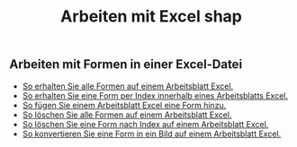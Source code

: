 ﻿---
title: Arbeiten mit Excel shap
second_title: Aspose.Cells Cloud Documen
linktitle: Form
type: docs
url: /de/shapes/
aliases: [/working-with-shapes/,/working-with-images/]
keywords: Working with shape on an Excel workshee
description: So arbeiten Sie mit Formen auf einem Arbeitsblatt Excel. SDK unterstützt verschiedene Entwicklungssprachen. Dazu gehören Android, C#, Go, Java, NodeJS, Perl, PHP, Python, Ruby und Swift
weight: 100
kwords: Excel, Office Cloud, REST API, Tabellenkalkulation, PDF, CSV, Json, Markdown, Arbeiten mit Formen auf einem Excel-Arbeitsblatt
---
## Arbeiten mit Formen in einer Excel-Datei

- [So erhalten Sie alle Formen auf einem Arbeitsblatt Excel.](/cells/de/shapes/get-all/)
- [So erhalten Sie eine Form per Index innerhalb eines Arbeitsblatts Excel.](/cells/de/shapes/get/)
- [So fügen Sie einem Arbeitsblatt Excel eine Form hinzu.](/cells/de/shapes/add/)
- [So löschen Sie alle Formen auf einem Arbeitsblatt Excel.](/cells/de/shapes/clear/)
- [So löschen Sie eine Form nach Index auf einem Arbeitsblatt Excel.](/cells/de/shapes/delete/)
- [So konvertieren Sie eine Form in ein Bild auf einem Arbeitsblatt Excel.](/cells/de/shapes/conversion/)
